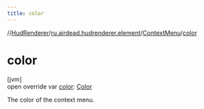 ```yaml
---
title: color
---
```

//[HudRenderer](../../../index.html)/[ru.airdead.hudrenderer.element](../index.html)/[ContextMenu](index.html)/[color](color.html)



# color



[jvm]\
open override var [color](color.html): [Color](../../ru.airdead.hudrenderer.utility/-color/index.html)



The color of the context menu.




